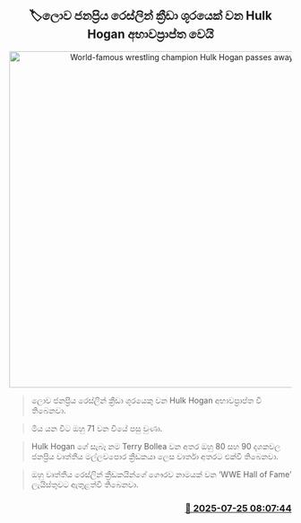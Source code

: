 <p align='center'><b><h2 align='center' title='World-famous wrestling champion Hulk Hogan passes away'>🏷ලොව ජනප්‍රිය රෙස්ලින් ක්‍රීඩා ශූරයෙක් වන Hulk Hogan අභාවප්‍රාප්ත වෙයි</h2></b></p>
<p align='center'><img src='https://helakuru.sgp1.cdn.digitaloceanspaces.com/esana/images/lib/Hulk-Hogan.jpg' width='600' alt='World-famous wrestling champion Hulk Hogan passes away'></p>

> ලොව ජනප්‍රිය රෙස්ලින් ක්‍රීඩා ශූරයෙකු වන Hulk Hogan අභාවප්‍රාප්ත වී තිබෙනවා.

> මිය යන විට ඔහු 71 වන වියේ පසු වුණා.

> Hulk Hogan ගේ සැබෑ නම Terry Bollea වන අතර ඔහු 80 සහ 90 දශකවල ජනප්‍රිය වෘත්තීය මල්ලවපොර ක්‍රීඩකයා ලෙස වාර්තා අතරට එක්වී තිබෙනවා.

> ඔහු වෘත්තීය රෙස්ලින් ක්‍රීඩකයින්ගේ ගෞරව නාමයක් වන ‘WWE Hall of Fame’ ලැයිස්තුවට ඇතුළත්වී තිබෙනවා.



<h3 align='right'><a href='https://www.helakuru.lk/esana/p/112146/'>📅 2025-07-25 08:07:44</a></h3>
